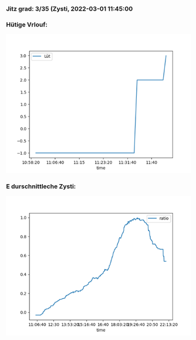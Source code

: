 ### Jitz grad: 3/35 (Zysti, 2022-03-01 11:45:00

### Hütige Vrlouf:
![Graph](Today.png)

### E durschnittleche Zysti:
![Graph](Zysti.png)
